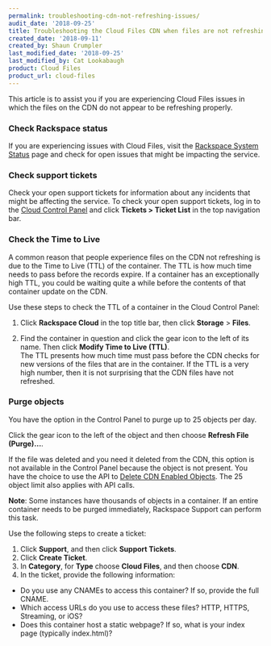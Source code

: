 ```yaml
---
permalink: troubleshooting-cdn-not-refreshing-issues/
audit_date: '2018-09-25'
title: Troubleshooting the Cloud Files CDN when files are not refreshing
created_date: '2018-09-11'
created_by: Shaun Crumpler
last_modified_date: '2018-09-25'
last_modified_by: Cat Lookabaugh
product: Cloud Files    
product_url: cloud-files
---
```


This article is to assist you if you are experiencing Cloud Files issues in which the files on the CDN do not appear to be refreshing properly.

### Check Rackspace status

If you are experiencing issues with Cloud Files, visit the [Rackspace System Status](https://rackspace.service-now.com/system_status/) page and check for open issues that might be impacting the service.


### Check support tickets

Check your open support tickets for information about any incidents that might be affecting the service. To check
your open support tickets, log in to the [Cloud Control Panel](https://mycloud.rackspace.com/) and click 
**Tickets > Ticket List** in the top navigation bar.

### Check the Time to Live

A common reason that people experience files on the CDN not refreshing is due to the Time to Live (TTL) 
of the container. The TTL is how much time needs to pass before the records expire. If a container has an exceptionally high TTL, you could be waiting quite a while before the contents of that container update on the CDN. 

Use these steps to check the TTL of a container in the Cloud Control Panel:

1. Click **Rackspace Cloud** in the top title bar, then click **Storage** > **Files**.

2. Find the container in question and click the gear icon to the left of its name.  Then click **Modify Time to Live (TTL)**.  
The TTL presents how much time must pass before the CDN checks for new versions of the files that are in the container. If the TTL is a very high number, then it is not surprising that the CDN files have not refreshed.

### Purge objects

You have the option in the Control Panel to purge up to 25 objects per day.

Click the gear icon to the left of the object and then choose **Refresh File (Purge)…**.

If the file was deleted and you need it deleted from the CDN, this option is not available in the Control Panel because the object is not present. You have the choice to use the API to [Delete CDN Enabled Objects](https://developer.rackspace.com/docs/cloud-files/v1/cdn-api-reference/cdn-object-services-operations/#delete-cdn-enabled-object). The 25 object limit also applies with API calls.

**Note**: Some instances have thousands of objects in a container. If an entire container needs to be purged immediately, Rackspace Support can perform this task.

Use the following steps to create a ticket:

1. Click **Support**, and then click **Support Tickets**.
2. Click **Create Ticket**.
3. In **Category**, for **Type** choose **Cloud Files**, and then choose **CDN**.
4. In the ticket, provide the following information:
  * Do you use any CNAMEs to access this container?  If so, provide the full CNAME.
  * Which access URLs do you use to access these files? HTTP, HTTPS, Streaming, or iOS?
  * Does this container host a static webpage?  If so, what is your index page (typically index.html)?
